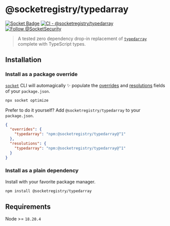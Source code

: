 # @socketregistry/typedarray

[![Socket Badge](https://socket.dev/api/badge/npm/package/@socketregistry/typedarray)](https://socket.dev/npm/package/@socketregistry/typedarray)
[![CI - @socketregistry/typedarray](https://github.com/SocketDev/socket-registry-js/actions/workflows/test.yml/badge.svg)](https://github.com/SocketDev/socket-registry-js/actions/workflows/test.yml)
[![Follow @SocketSecurity](https://img.shields.io/twitter/follow/SocketSecurity?style=social)](https://twitter.com/SocketSecurity)

> A tested zero dependency drop-in replacement of
> [`typedarray`](https://socket.dev/npm/package/typedarray) complete with
> TypeScript types.

## Installation

### Install as a package override

[`socket`](https://socket.dev/npm/package/socket) CLI will automagically
:sparkles: populate the
[overrides](https://docs.npmjs.com/cli/v9/configuring-npm/package-json#overrides)
and [resolutions](https://yarnpkg.com/configuration/manifest#resolutions) fields
of your `package.json`.

```sh
npx socket optimize
```

Prefer to do it yourself? Add `@socketregistry/typedarray` to your
`package.json`.

```json
{
  "overrides": {
    "typedarray": "npm:@socketregistry/typedarray@^1"
  },
  "resolutions": {
    "typedarray": "npm:@socketregistry/typedarray@^1"
  }
}
```

### Install as a plain dependency

Install with your favorite package manager.

```sh
npm install @socketregistry/typedarray
```

## Requirements

Node >= `18.20.4`
